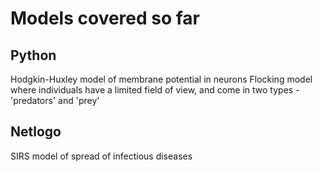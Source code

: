 # Models covered so far

## Python
Hodgkin-Huxley model of membrane potential in neurons
Flocking model where individuals have a limited field of view, and come in two types - 'predators' and 'prey'

## Netlogo
SIRS model of spread of infectious diseases
